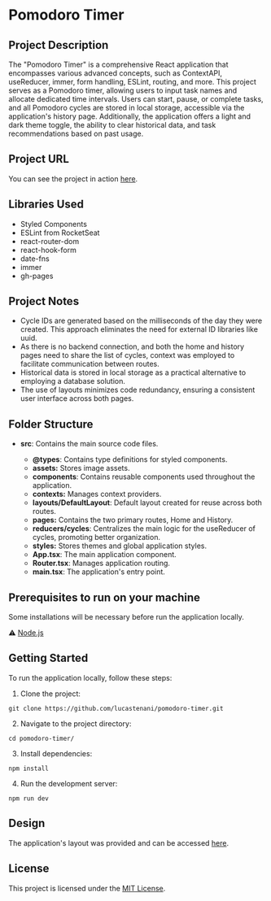 # Pomodoro Timer

## Project Description

The "Pomodoro Timer" is a comprehensive React application that encompasses various advanced concepts, such as ContextAPI, useReducer, immer, form handling, ESLint, routing, and more. This project serves as a Pomodoro timer, allowing users to input task names and allocate dedicated time intervals. Users can start, pause, or complete tasks, and all Pomodoro cycles are stored in local storage, accessible via the application's history page. Additionally, the application offers a light and dark theme toggle, the ability to clear historical data, and task recommendations based on past usage.

## Project URL

You can see the project in action [here](https://lucastenani.github.io/pomodoro-timer/).

## Libraries Used

- Styled Components
- ESLint from RocketSeat
- react-router-dom
- react-hook-form
- date-fns
- immer
- gh-pages

## Project Notes

- Cycle IDs are generated based on the milliseconds of the day they were created. This approach eliminates the need for external ID libraries like uuid.
- As there is no backend connection, and both the home and history pages need to share the list of cycles, context was employed to facilitate communication between routes.
- Historical data is stored in local storage as a practical alternative to employing a database solution.
- The use of layouts minimizes code redundancy, ensuring a consistent user interface across both pages.

## Folder Structure

- **src**: Contains the main source code files.

  - **@types**: Contains type definitions for styled components.
  - **assets:** Stores image assets.
  - **components**: Contains reusable components used throughout the application.
  - **contexts:** Manages context providers.
  - **layouts/DefaultLayout**: Default layout created for reuse across both routes.
  - **pages:** Contains the two primary routes, Home and History.
  - **reducers/cycles**: Centralizes the main logic for the useReducer of cycles, promoting better organization.
  - **styles:** Stores themes and global application styles.
  - **App.tsx**: The main application component.
  - **Router.tsx**: Manages application routing.
  - **main.tsx**: The application's entry point.

## Prerequisites to run on your machine

Some installations will be necessary before run the application locally.

:warning: [Node.js](https://nodejs.org/en/download/)

## Getting Started

To run the application locally, follow these steps:

1. Clone the project:

```
git clone https://github.com/lucastenani/pomodoro-timer.git
```

2. Navigate to the project directory:

```
cd pomodoro-timer/
```

3. Install dependencies:

```
npm install
```

4. Run the development server:

```
npm run dev
```

## Design

The application's layout was provided and can be accessed [here](https://www.figma.com/community/file/1127351821076435124).

## License

This project is licensed under the [MIT License](LICENSE).
